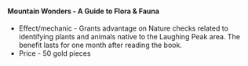 #### Mountain Wonders - A Guide to Flora & Fauna

- Effect/mechanic - Grants advantage on Nature checks related to identifying plants and animals native to the Laughing Peak area. The benefit lasts for one month after reading the book.
- Price - 50 gold pieces